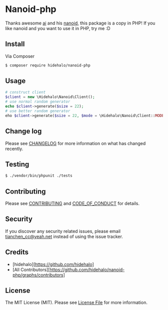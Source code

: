 # Nanoid-php

Thanks awesome [ai](https://github.com/ai) and his [nanoid](https://github.com/ai/nanoid), this package is a copy in PHP!
If you like nanoid and you want to use it in PHP, try me :D

## Install

Via Composer

``` bash
$ composer require hidehalo/nanoid-php
```

## Usage

``` php
# construct client
$client = new \Hidehalo\Nanoid\Client();
# use normal random generator
echo $client->generate($size = 22);
# use better random generator
eho $client->generate($size = 22, $mode = \Hidehalo\Nanoid\Client::MODE_DYNAMIC)
```

## Change log

Please see [CHANGELOG](CHANGELOG.md) for more information on what has changed recently.

## Testing

``` bash
$ ./vendor/bin/phpunit ./tests
```

## Contributing

Please see [CONTRIBUTING](CONTRIBUTING.md) and [CODE_OF_CONDUCT](CODE_OF_CONDUCT.md) for details.

## Security

If you discover any security related issues, please email tianchen_cc@yeah.net instead of using the issue tracker.

## Credits

- [hidehalo][https://github.com/hidehalo]
- [All Contributors][https://github.com/hidehalo/nanoid-php/graphs/contributors]

## License

The MIT License (MIT). Please see [License File](LICENSE.md) for more information.